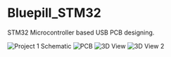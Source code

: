 # Bluepill_STM32
 STM32 Microcontroller based USB PCB designing.
 
 
![Project 1 Schematic](https://user-images.githubusercontent.com/78650502/193523918-e45888d9-af3a-4b3f-8794-4c4d186a56f0.jpg)
![PCB](https://user-images.githubusercontent.com/78650502/193523950-cb7d7e43-a53b-4d20-967e-bc64f7ddbda5.jpg)
![3D View ](https://user-images.githubusercontent.com/78650502/193523964-f2e23e86-cae4-4bf4-bd0b-cb4f456b52bf.jpg)
![3D View 2](https://user-images.githubusercontent.com/78650502/193523976-caece52b-df61-468e-ad0c-29454703f975.jpg)


